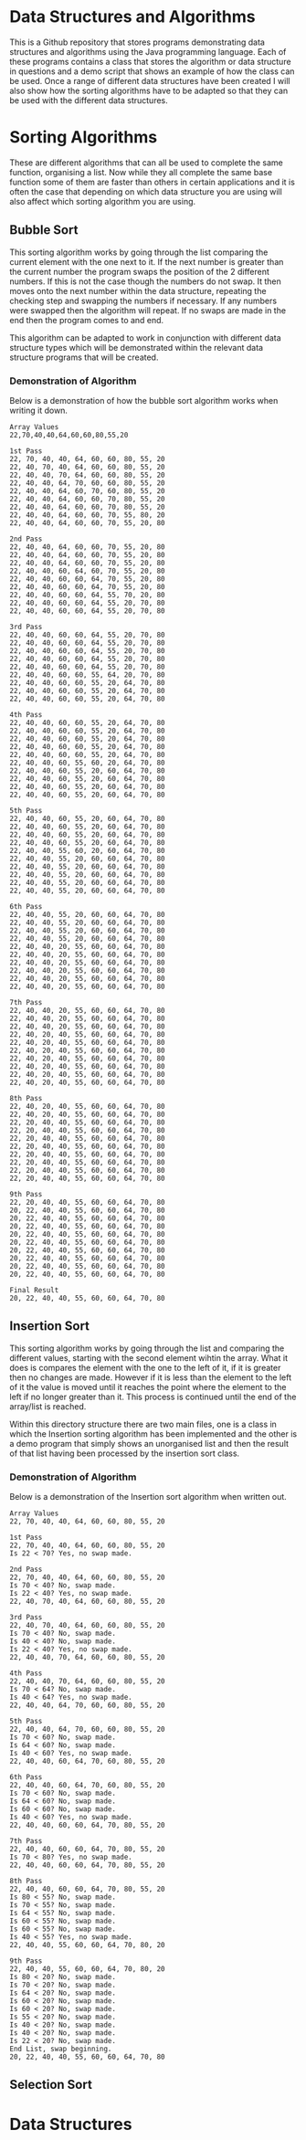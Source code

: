# Data Structures and Algorithms
This is a Github repository that stores programs demonstrating data structures and algorithms using the Java programming language. Each of these programs contains a class that stores the algorithm or data structure in questions and a demo script that shows an example of how the class can be used. Once a range of different data structures have been created I will also show how the sorting algorithms have to be adapted so that they can be used with the different data structures.

# Sorting Algorithms
These are different algorithms that can all be used to complete the same function, organising a list. Now while they all complete the same base function some of them are faster than others in certain applications and it is often the case that depending on which data structure you are using will also affect which sorting algorithm you are using.

## Bubble Sort
This sorting algorithm works by going through the list comparing the current element with the one next to it. If the next number is greater than the current number the program swaps the position of the 2 different numbers. If this is not the case though the numbers do not swap. It then moves onto the next number within the data structure, repeating the checking step and swapping the numbers if necessary. If any numbers were swapped then the algorithm will repeat. If no swaps are made in the end then the program comes to and end.

This algorithm can be adapted to work in conjunction with different data structure types which will be demonstrated within the relevant data structure programs that will be created. 

### Demonstration of Algorithm
Below is a demonstration of how the bubble sort algorithm works when writing it down.

```
Array Values
22,70,40,40,64,60,60,80,55,20

1st Pass
22, 70, 40, 40, 64, 60, 60, 80, 55, 20
22, 40, 70, 40, 64, 60, 60, 80, 55, 20
22, 40, 40, 70, 64, 60, 60, 80, 55, 20
22, 40, 40, 64, 70, 60, 60, 80, 55, 20
22, 40, 40, 64, 60, 70, 60, 80, 55, 20
22, 40, 40, 64, 60, 60, 70, 80, 55, 20
22, 40, 40, 64, 60, 60, 70, 80, 55, 20
22, 40, 40, 64, 60, 60, 70, 55, 80, 20
22, 40, 40, 64, 60, 60, 70, 55, 20, 80

2nd Pass
22, 40, 40, 64, 60, 60, 70, 55, 20, 80
22, 40, 40, 64, 60, 60, 70, 55, 20, 80
22, 40, 40, 64, 60, 60, 70, 55, 20, 80
22, 40, 40, 60, 64, 60, 70, 55, 20, 80
22, 40, 40, 60, 60, 64, 70, 55, 20, 80
22, 40, 40, 60, 60, 64, 70, 55, 20, 80
22, 40, 40, 60, 60, 64, 55, 70, 20, 80
22, 40, 40, 60, 60, 64, 55, 20, 70, 80
22, 40, 40, 60, 60, 64, 55, 20, 70, 80

3rd Pass
22, 40, 40, 60, 60, 64, 55, 20, 70, 80
22, 40, 40, 60, 60, 64, 55, 20, 70, 80
22, 40, 40, 60, 60, 64, 55, 20, 70, 80
22, 40, 40, 60, 60, 64, 55, 20, 70, 80
22, 40, 40, 60, 60, 64, 55, 20, 70, 80
22, 40, 40, 60, 60, 55, 64, 20, 70, 80
22, 40, 40, 60, 60, 55, 20, 64, 70, 80
22, 40, 40, 60, 60, 55, 20, 64, 70, 80
22, 40, 40, 60, 60, 55, 20, 64, 70, 80

4th Pass
22, 40, 40, 60, 60, 55, 20, 64, 70, 80
22, 40, 40, 60, 60, 55, 20, 64, 70, 80
22, 40, 40, 60, 60, 55, 20, 64, 70, 80
22, 40, 40, 60, 60, 55, 20, 64, 70, 80
22, 40, 40, 60, 60, 55, 20, 64, 70, 80
22, 40, 40, 60, 55, 60, 20, 64, 70, 80
22, 40, 40, 60, 55, 20, 60, 64, 70, 80
22, 40, 40, 60, 55, 20, 60, 64, 70, 80
22, 40, 40, 60, 55, 20, 60, 64, 70, 80
22, 40, 40, 60, 55, 20, 60, 64, 70, 80

5th Pass
22, 40, 40, 60, 55, 20, 60, 64, 70, 80
22, 40, 40, 60, 55, 20, 60, 64, 70, 80
22, 40, 40, 60, 55, 20, 60, 64, 70, 80
22, 40, 40, 60, 55, 20, 60, 64, 70, 80
22, 40, 40, 55, 60, 20, 60, 64, 70, 80
22, 40, 40, 55, 20, 60, 60, 64, 70, 80
22, 40, 40, 55, 20, 60, 60, 64, 70, 80
22, 40, 40, 55, 20, 60, 60, 64, 70, 80
22, 40, 40, 55, 20, 60, 60, 64, 70, 80
22, 40, 40, 55, 20, 60, 60, 64, 70, 80

6th Pass
22, 40, 40, 55, 20, 60, 60, 64, 70, 80
22, 40, 40, 55, 20, 60, 60, 64, 70, 80
22, 40, 40, 55, 20, 60, 60, 64, 70, 80
22, 40, 40, 55, 20, 60, 60, 64, 70, 80
22, 40, 40, 20, 55, 60, 60, 64, 70, 80
22, 40, 40, 20, 55, 60, 60, 64, 70, 80
22, 40, 40, 20, 55, 60, 60, 64, 70, 80
22, 40, 40, 20, 55, 60, 60, 64, 70, 80
22, 40, 40, 20, 55, 60, 60, 64, 70, 80
22, 40, 40, 20, 55, 60, 60, 64, 70, 80

7th Pass
22, 40, 40, 20, 55, 60, 60, 64, 70, 80
22, 40, 40, 20, 55, 60, 60, 64, 70, 80
22, 40, 40, 20, 55, 60, 60, 64, 70, 80
22, 40, 20, 40, 55, 60, 60, 64, 70, 80
22, 40, 20, 40, 55, 60, 60, 64, 70, 80
22, 40, 20, 40, 55, 60, 60, 64, 70, 80
22, 40, 20, 40, 55, 60, 60, 64, 70, 80
22, 40, 20, 40, 55, 60, 60, 64, 70, 80
22, 40, 20, 40, 55, 60, 60, 64, 70, 80
22, 40, 20, 40, 55, 60, 60, 64, 70, 80

8th Pass
22, 40, 20, 40, 55, 60, 60, 64, 70, 80
22, 40, 20, 40, 55, 60, 60, 64, 70, 80
22, 20, 40, 40, 55, 60, 60, 64, 70, 80
22, 20, 40, 40, 55, 60, 60, 64, 70, 80
22, 20, 40, 40, 55, 60, 60, 64, 70, 80
22, 20, 40, 40, 55, 60, 60, 64, 70, 80
22, 20, 40, 40, 55, 60, 60, 64, 70, 80
22, 20, 40, 40, 55, 60, 60, 64, 70, 80
22, 20, 40, 40, 55, 60, 60, 64, 70, 80
22, 20, 40, 40, 55, 60, 60, 64, 70, 80

9th Pass
22, 20, 40, 40, 55, 60, 60, 64, 70, 80
20, 22, 40, 40, 55, 60, 60, 64, 70, 80
20, 22, 40, 40, 55, 60, 60, 64, 70, 80
20, 22, 40, 40, 55, 60, 60, 64, 70, 80
20, 22, 40, 40, 55, 60, 60, 64, 70, 80
20, 22, 40, 40, 55, 60, 60, 64, 70, 80
20, 22, 40, 40, 55, 60, 60, 64, 70, 80
20, 22, 40, 40, 55, 60, 60, 64, 70, 80
20, 22, 40, 40, 55, 60, 60, 64, 70, 80
20, 22, 40, 40, 55, 60, 60, 64, 70, 80

Final Result
20, 22, 40, 40, 55, 60, 60, 64, 70, 80
```

## Insertion Sort
This sorting algorithm works by going through the list and comparing the different values, starting with the second element wihtin the array. What it does is compares the element with the one to the left of it, if it is greater then no changes are made. However if it is less than the element to the left of it the value is moved until it reaches the point where the element to the left if no longer greater than it. This process is continued until the end of the array/list is reached.

Within this directory structure there are two main files, one is a class in which the Insertion sorting algorithm has been implemented and the other is a demo program that simply shows an unorganised list and then the result of that list having been processed by the insertion sort class. 

### Demonstration of Algorithm
Below is a demonstration of the Insertion sort algorithm when written out.

```
Array Values
22, 70, 40, 40, 64, 60, 60, 80, 55, 20

1st Pass
22, 70, 40, 40, 64, 60, 60, 80, 55, 20
Is 22 < 70? Yes, no swap made.

2nd Pass
22, 70, 40, 40, 64, 60, 60, 80, 55, 20
Is 70 < 40? No, swap made.
Is 22 < 40? Yes, no swap made.
22, 40, 70, 40, 64, 60, 60, 80, 55, 20

3rd Pass
22, 40, 70, 40, 64, 60, 60, 80, 55, 20
Is 70 < 40? No, swap made.
Is 40 < 40? No, swap made.
Is 22 < 40? Yes, no swap made.
22, 40, 40, 70, 64, 60, 60, 80, 55, 20

4th Pass
22, 40, 40, 70, 64, 60, 60, 80, 55, 20
Is 70 < 64? No, swap made.
Is 40 < 64? Yes, no swap made.
22, 40, 40, 64, 70, 60, 60, 80, 55, 20

5th Pass
22, 40, 40, 64, 70, 60, 60, 80, 55, 20
Is 70 < 60? No, swap made.
Is 64 < 60? No, swap made.
Is 40 < 60? Yes, no swap made.
22, 40, 40, 60, 64, 70, 60, 80, 55, 20

6th Pass
22, 40, 40, 60, 64, 70, 60, 80, 55, 20
Is 70 < 60? No, swap made.
Is 64 < 60? No, swap made.
Is 60 < 60? No, swap made.
Is 40 < 60? Yes, no swap made.
22, 40, 40, 60, 60, 64, 70, 80, 55, 20

7th Pass
22, 40, 40, 60, 60, 64, 70, 80, 55, 20
Is 70 < 80? Yes, no swap made.
22, 40, 40, 60, 60, 64, 70, 80, 55, 20

8th Pass
22, 40, 40, 60, 60, 64, 70, 80, 55, 20
Is 80 < 55? No, swap made.
Is 70 < 55? No, swap made.
Is 64 < 55? No, swap made.
Is 60 < 55? No, swap made.
Is 60 < 55? No, swap made.
Is 40 < 55? Yes, no swap made.
22, 40, 40, 55, 60, 60, 64, 70, 80, 20

9th Pass
22, 40, 40, 55, 60, 60, 64, 70, 80, 20
Is 80 < 20? No, swap made.
Is 70 < 20? No, swap made.
Is 64 < 20? No, swap made.
Is 60 < 20? No, swap made.
Is 60 < 20? No, swap made.
Is 55 < 20? No, swap made.
Is 40 < 20? No, swap made.
Is 40 < 20? No, swap made.
Is 22 < 20? No, swap made.
End List, swap beginning.
20, 22, 40, 40, 55, 60, 60, 64, 70, 80
```

## Selection Sort

# Data Structures

